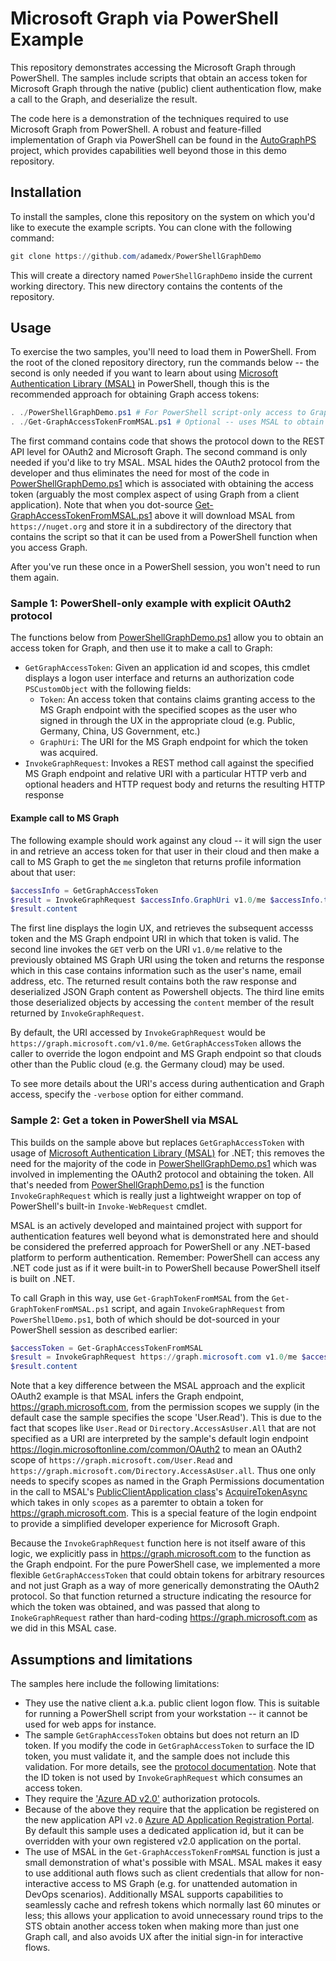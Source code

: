 # Microsoft Graph via PowerShell Example

This repository demonstrates accessing the Microsoft Graph through PowerShell. The samples include scripts that obtain an access token for Microsoft Graph through the native (public) client authentication flow, make a call to the Graph, and deserialize the result.

The code here is a demonstration of the techniques required to use Microsoft Graph from PowerShell. A robust and feature-filled implementation of Graph via PowerShell can be found in the [AutoGraphPS](https://github.com/adamedx/autographps) project, which provides capabilities well beyond those in this demo repository.

## Installation

To install the samples, clone this repository on the system on which you'd like to execute the example scripts. You can clone with the following command:

```powershell
git clone https://github.com/adamedx/PowerShellGraphDemo
```

This will create a directory named `PowerShellGraphDemo` inside the current working directory. This new directory contains the contents of the repository.

## Usage

To exercise the two samples, you'll need to load them in PowerShell. From the root of the cloned repository directory, run the commands below -- the second is only needed if you want to learn about using [Microsoft Authentication Library (MSAL)](https://github.com/AzureAD/microsoft-authentication-library-for-dotnet) in PowerShell, though this is the recommended approach for obtaining Graph access tokens:

```powershell
. ./PowerShellGraphDemo.ps1 # For PowerShell script-only access to Graph
. ./Get-GraphAccessTokenFromMSAL.ps1 # Optional -- uses MSAL to obtain token, downloads MSAL from nuget.org in local directory the first time you run this
```

The first command contains code that shows the protocol down to the REST API level for OAuth2 and Microsoft Graph. The second command is only needed if you'd like to try MSAL. MSAL hides the OAuth2 protocol from the developer and thus eliminates the need for most of the code in [PowerShellGraphDemo.ps1](PowerShellGraphDemo.ps1) which is associated with obtaining the access token (arguably the most complex aspect of using Graph from a client application). Note that when you dot-source [Get-GraphAccessTokenFromMSAL.ps1](Get-GraphAccessTokenFromMSAL.ps1) above it will download MSAL from `https://nuget.org` and store it in a subdirectory of the directory that contains the script so that it can be used from a PowerShell function when you access Graph.

After you've run these once in a PowerShell session, you won't need to run them again.

### Sample 1: PowerShell-only example with explicit OAuth2 protocol

The functions below from [PowerShellGraphDemo.ps1](PowerShellGraphDemo.ps1) allow you to obtain an access token for Graph, and then use it to make a call to Graph:

* `GetGraphAccessToken`: Given an application id and scopes, this cmdlet displays a logon user interface and returns an authorization code `PSCustomObject` with the following fields:
  * `Token`: An access token that contains claims granting access to the MS Graph endpoint with the specified scopes as the user who signed in through the UX in the appropriate cloud (e.g. Public, Germany, China, US Government, etc.)
  * `GraphUri`: The URI for the MS Graph endpoint for which the token was acquired.
* `InvokeGraphRequest`: Invokes a REST method call against the specified MS Graph endpoint and relative URI with a particular HTTP verb and optional headers and HTTP request body and returns the resulting HTTP response

#### Example call to MS Graph
The following example should work against any cloud -- it will sign the user in and retrieve an access token for that user in their cloud and then make a call to MS Graph to get the `me` singleton that returns profile information about that user:

```powershell
$accessInfo = GetGraphAccessToken
$result = InvokeGraphRequest $accessInfo.GraphUri v1.0/me $accessInfo.token
$result.content
```

The first line displays the login UX, and retrieves the subsequent accesss token and the MS Graph endpoint URI in which that token is valid. The second line invokes the `GET` verb on the URI `v1.0/me` relative to the previously obtained MS Graph URI using the token and returns the response which in this case contains information such as the user's name, email address, etc. The returned result contains both the raw response and deserialized JSON Graph content as Powershell objects. The third line emits those deserialized objects by accessing the `content` member of the result returned by `InvokeGraphRequest`.

By default, the URI accessed by `InvokeGraphRequest` would be `https://graph.microsoft.com/v1.0/me`. `GetGraphAccessToken` allows the caller to override the logon endpoint and MS Graph endpoint so that clouds other than the Public cloud (e.g. the Germany cloud) may be used.

To see more details about the URI's access during authentication and Graph access, specify the `-verbose` option for either command.

### Sample 2: Get a token in PowerShell via MSAL

This builds on the sample above but replaces `GetGraphAccessToken` with usage of [Microsoft Authentication Library (MSAL)](https://github.com/AzureAD/microsoft-authentication-library-for-dotnet) for .NET; this removes the need for the majority of the code in [PowerShellGraphDemo.ps1](PowerShellGraphDemo.ps1) which was involved in implementing the OAuth2 protocol and obtaining the token. All that's needed from [PowerShellGraphDemo.ps1](PowerShellGraphDemo.ps1) is the function `InvokeGraphRequest` which is really just a lightweight wrapper on top of PowerShell's built-in `Invoke-WebRequest` cmdlet.

MSAL is an actively developed and maintained project with support for authentication features well beyond what is demonstrated here and should be considered the preferred approach for PowerShell or any .NET-based platform to perform authentication. Remember: PowerShell can access any .NET code just as if it were built-in to PowerShell because PowerShell itself is built on .NET.

To call Graph in this way, use `Get-GraphTokenFromMSAL` from the `Get-GraphTokenFromMSAL.ps1` script, and again `InvokeGraphRequest` from `PowerShellDemo.ps1`, both of which should be dot-sourced in your PowerShell session as described earlier:

```powershell
$accessToken = Get-GraphAccessTokenFromMSAL
$result = InvokeGraphRequest https://graph.microsoft.com v1.0/me $accessToken
$result.content
```

Note that a key difference between the MSAL approach and the explicit OAuth2 example is that MSAL infers the Graph endpoint, https://graph.microsoft.com, from the permission scopes we supply (in the default case the sample specifies the scope 'User.Read'). This is due to the fact that scopes like `User.Read` or `Directory.AccessAsUser.All` that are not specified as a URI are interpreted by the sample's default login endpoint https://login.microsoftonline.com/common/OAuth2 to mean an OAuth2 scope of `https://graph.microsoft.com/User.Read` and `https://graph.microsoft.com/Directory.AccessAsUser.all`. Thus one only needs to specify scopes as named in the Graph Permissions documentation in the call to MSAL's [PublicClientApplication class](https://docs.microsoft.com/en-us/dotnet/api/microsoft.identity.client.publicclientapplication?view=azure-dotnet)'s [AcquireTokenAsync](https://docs.microsoft.com/en-us/dotnet/api/microsoft.identity.client.publicclientapplication.acquiretokenasync?view=azure-dotnet) which takes in only `scopes` as a paremter to obtain a token for https://graph.microsoft.com. This is a special feature of the login endpoint to provide a simplified developer experience for Microsoft Graph.

Because the `InvokeGraphRequest` function here is not itself aware of this logic, we explicitly pass in https://graph.microsoft.com to the function as the Graph endpoint. For the pure PowerShell case, we implemented a more flexible `GetGraphAccessToken` that could obtain tokens for arbitrary resources and not just Graph as a way of more generically demonstrating the OAuth2 protocol. So that function returned a structure indicating the resource for which the token was obtained, and was passed that along to `InokeGraphRequest` rather than hard-coding https://graph.microsoft.com as we did in this MSAL case.

## Assumptions and limitations

The samples here include the following limitations:

* They use the native client a.k.a. public client logon flow. This is suitable for running a PowerShell script from your workstation -- it cannot be used for web apps for instance.
* The sample `GetGraphAccessToken` obtains but does not return an ID token. If you modify the code in `GetGraphAccessToken` to surface the ID token, you must validate it, and the sample does not include this validation. For more details, see the [protocol documentation](https://docs.microsoft.com/en-us/azure/active-directory/develop/active-directory-v2-tokens#validating-tokens). Note that the ID token is not used by `InvokeGraphRequest` which consumes an access token.
* They require the ['Azure AD v2.0'](https://docs.microsoft.com/en-us/azure/active-directory/develop/active-directory-v2-protocols) authorization protocols.
* Because of the above they require that the application be registered on the new application API `v2.0` [Azure AD Application Registration Portal](https://portal.azure.com/#blade/Microsoft_AAD_IAM/ActiveDirectoryMenuBlade/RegisteredAppsPreview). By default this sample uses a dedicated application id, but it can be overridden with your own registered v2.0 application on the portal.
* The use of MSAL in the `Get-GraphAccessTokenFromMSAL` function is just a small demonstration of what's possible with MSAL. MSAL makes it easy to use additional auth flows such as client credentials that allow for non-interactive access to MS Graph (e.g. for unattended automation in DevOps scenarios). Additionally MSAL supports capabilities to seamlessly cache and refresh tokens which normally last 60 minutes or less; this allows your application to avoid unnecessary round trips to the STS obtain another access token when making more than just one Graph call, and also avoids UX after the initial sign-in for interactive flows.



